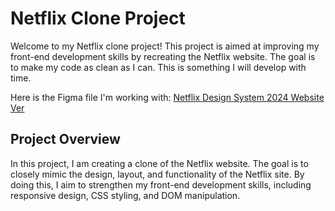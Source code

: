 # Netflix Clone Project

Welcome to my Netflix clone project! This project is aimed at improving my front-end development skills by recreating the Netflix website. The goal is to make my code as clean as I can. This is something I will develop with time.

Here is the Figma file I'm working with: [Netflix Design System 2024 Website Ver](https://www.figma.com/community/file/1345502663442900887/netflix-design-system-2024-website-ver)

## Project Overview
In this project, I am creating a clone of the Netflix website. The goal is to closely mimic the design, layout, and functionality of the Netflix site. By doing this, I aim to strengthen my front-end development skills, including responsive design, CSS styling, and DOM manipulation.
